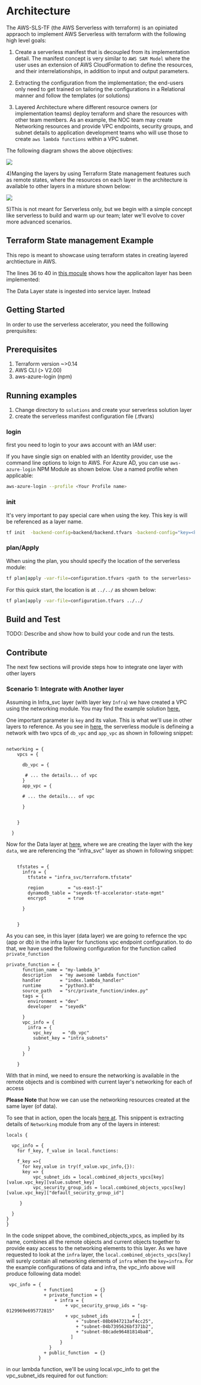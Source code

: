 # Architecture

The AWS-SLS-TF (the AWS Serverless with terraform) is an opiniated appraoch to implement AWS Serverless with terraform with the following high level goals:

1. Create a serverless manifest that is decoupled from its implementation detail. The manifest concept is very similar to `AWS SAM Model` where the user uses an extension of AWS CloudFormation to define the resources, and their interrelationships, in addition to input and output parameters.

2. Extracting the configuration from the implementation; the end-users only need to get trained on tailoring the configurations in a Relational manner and follow the templates (or solutions)

3. Layered Architecture where different resource owners (or implementation teams) deploy terraform and share the resources with other team members. As an example, the NOC team may create Networking resources and provide VPC endpoints, security groups, and subnet details to application development teams who will use those to create `aws lambda functions` within a VPC subnet.

The following diagram shows the above objectives:

<SPAN> </SPAN><IMG  src="https://documents.lucid.app/documents/ec4de390-a74f-45ae-9638-fd18cdb98cbf/pages/YG8x~rJwm_PR?a=4262&amp;x=1180&amp;y=153&amp;w=2942&amp;h=1477&amp;store=1&amp;accept=image%2F*&amp;auth=LCA%20c9d651fcda6bfc490b7d62a5dde04a69321d22c8-ts%3D1630560969"  />

4)Manging the layers by using Terraform State management features such as remote states, where the resources on each layer in the architecture is available to other layers in a mixture shown below:

<SPAN> </SPAN><IMG  src="https://documents.lucid.app/documents/ec4de390-a74f-45ae-9638-fd18cdb98cbf/pages/H1txgW5Ht9b2?a=4262&amp;x=-131&amp;y=83&amp;w=2882&amp;h=814&amp;store=1&amp;accept=image%2F*&amp;auth=LCA%20492dd28ba8a2f8016e1ab285548b04f2154b2e41-ts%3D1630560969" />

5)This is not meant for Serverless only, but we begin with a simple concept like serverless to build and warm up our team; later we'll evolve to cover more advanced scenarios.

## Terraform State management Example

This repo is meant to showcase using terraform states in creating layered archtiecture in AWS.

The lines 36 to 40 in [this mocule](modules/services/hello-world-app/main.tf) shows how the applicaiton layer has been implemented:

The Data Layer state is ingested into service layer. Instead

## Getting Started

In order to use the serverless accelerator, you need the folllowing prerquisites:

## Prerequisites

1. Terraform version ~>0.14
1. AWS CLI (> V2.00)
1. aws-azure-login (npm)

## Running examples

1. Change directory to `solutions` and create your serverless solution layer
1. create the serverless manifest configuration file (.tfvars)

### login

first you need to login to your aws account with an IAM user:

If you have single sign on enabled with an Identity provider, use the command line options to loign to AWS. For Azure AD, you can use `aws-azure-login` NPM Module as shown below. Use a named profile when applicable:

```bash
aws-azure-login --profile <Your Profile name>
```

### init

It's very important to pay special care when using the key. This key is will be referenced as a layer name.

```bash
tf init  -backend-config=backend/backend.tfvars -backend-config="key=<keyname>/terraform.tfstate"
```

### plan/Apply

When using the plan, you should specify the location of the serverless module:

```bash
tf plan|apply -var-file=configuration.tfvars <path to the serverless>
```

For this quick start, the location is at `../../` as shown below:

```bash
tf plan|apply -var-file=configuration.tfvars ../../
```

## Build and Test

TODO: Describe and show how to build your code and run the tests.

## Contribute

The next few sections will provide steps how to integrate one layer with other layers

### Scenario 1: Integrate with Another layer

Assuming in Infra_svc layer (with layer key `Infra`) we have created a VPC using the networking module. You may find the example solution [here.](solutions/infra_svc/configuration.tfvars)

One important parameter is `key` and its value. This is what we'll use in other layers to reference. As you see in [here.](solutions/infra_svc/configuration.tfvars) the serverless module is defineing a network with two vpcs of `db_vpc` and `app_vpc` as shown in following snippet:

```dotnetcli

networking = {
    vpcs = {

      db_vpc = {

       # ... the details... of vpc
      }
      app_vpc = {

      # ... the details... of vpc

      }


    }

  }

```


Now for the Data layer at [here](solutions/data/configuration.tfvars), where we are creating the layer with the key `data`, we are referencing the "infra_svc" layer as shown in following snippet: 

```dotnetcli

    tfstates = {
      infra = {
        tfstate = "infra_svc/terraform.tfstate"
    
        region         = "us-east-1"
        dynamodb_table = "seyedk-tf-accelerator-state-mgmt"
        encrypt        = true
    
      }
    
    
    }

```


As you can see, in this layer (data layer) we are going to refernce the vpc (app or db) in the infra layer for functions vpc endpoint configuration. to do that, we have used the following configuration for the function called `private_function`

```dotnetcli
private_function = {
      function_name = "my-lambda_b"
      description   = "my awesome lambda function"
      handler       = "index.lambda_handler"
      runtime       = "python3.8"
      source_path   = "src/private_function/index.py"
      tags = {
        environment = "dev"
        developer   = "seyedk"

      }
      vpc_info = {
        infra = {
          vpc_key    = "db_vpc"
          subnet_key = "intra_subnets"

        }
      }

    }
```

With that in mind, we need to ensure the networking is available in the remote objects and is combined with current layer's networking for each of access 

**Please Note** that how we can use the networking resources created at the same layer (of data). 


To see that in action, open the locals [here at](modules/serverless/locals.tf). This snippent is extracting  details of `Networking` module from any of the layers in interest:

```dotnetcli
locals {

  vpc_info = {
    for f_key, f_value in local.functions:
    
    f_key =>{
      for key,value in try(f_value.vpc_info,{}):
      key => {
          vpc_subnet_ids = local.combined_objects_vpcs[key][value.vpc_key][value.subnet_key]
          vpc_security_group_ids = local.combined_objects_vpcs[key][value.vpc_key]["default_security_group_id"]

     }

  }
}
}
```

In the code snippet above, the combined_objects_vpcs, as implied by its name, combines all the remote objects and current objects together to provide easy access to the networking elements to this layer. As we have requested to look at the `infra` layer, the `local.combined_objects_vpcs[key]` will surely contain all networking elements of `infra` when the `key=infra`. For the example configurations of data and infra, the vpc_info above will produce following data model: 

```dotnetcli
 vpc_info = {
              + function1        = {}
              + private_function = {
                  + infra = {
                      + vpc_security_group_ids = "sg-0129969e695772815"
                      + vpc_subnet_ids         = [
                          + "subnet-08b6947213af4cc25",
                          + "subnet-04b7395626bf371b2",
                          + "subnet-08cade96481814ba8",
                        ]
                    }
                }
              + public_function  = {}
            }
```

in our lambda function, we'll be using local.vpc_info to get the vpc_subnet_ids required for out function: 

